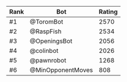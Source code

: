 Rank|Bot|Rating
---|---|---
#1|@ToromBot|2570
#2|@RaspFish|2534
#3|@OpeningsBot|2056
#4|@colinbot|2026
#5|@pawnrobot|1268
#6|@MinOpponentMoves|808
